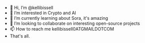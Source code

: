 - 👋 Hi, I’m @kellibissell
- 👀 I’m interested in Crypto and AI
- 🌱 I’m currently learning about Sora, it's amazing
- 💞️ I’m looking to collaborate on interesting open-source projects
- 📫 How to reach me kellibissell0ATGMAILDOTCOM
- That's all.

<!---
kellibissell/kellibissell is a ✨ special ✨ repository because its `README.md` (this file) appears on your GitHub profile.
You can click the Preview link to take a look at your changes.
--->
